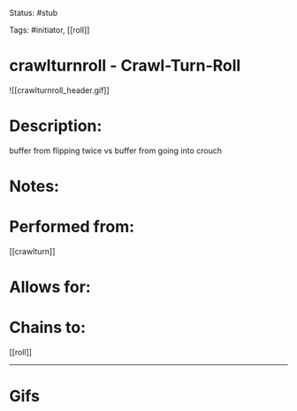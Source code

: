 Status: #stub

Tags: #initiator, [[roll]]

# crawlturnroll - Crawl-Turn-Roll
![[crawlturnroll_header.gif]]
# Description:
buffer from flipping twice vs buffer from going into crouch

# Notes:


# Performed from:
[[crawlturn]]

# Allows for:


# Chains to:
[[roll]]

___
# Gifs
